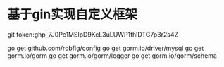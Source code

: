 # 基于gin实现自定义框架

git token: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

go get github.com/robfig/config
go get gorm.io/driver/mysql
go get gorm.io/gorm
go get gorm.io/gorm/logger
go get gorm.io/gorm/schema